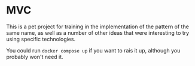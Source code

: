 # MVC

This is a pet project for training in the implementation of the pattern of the same name, as well as a number of other ideas that were interesting to try using specific technologies.

You could run `docker compose up` if you want to rais it up, although you probably won't need it.
